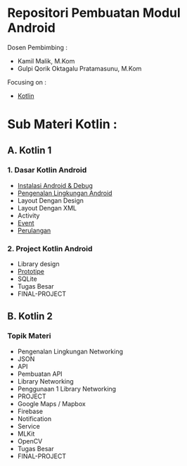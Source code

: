 # Repositori Pembuatan Modul Android

Dosen Pembimbing :

- Kamil Malik, M.Kom
- Gulpi Qorik Oktagalu Pratamasunu, M.Kom

Focusing on :

- [Kotlin](https://kotlinlang.org)

# Sub Materi Kotlin :

## A. Kotlin 1

### 1. Dasar Kotlin Android

- [Instalasi Android & Debug](instalasi-android-dan-debug.md)
- [Pengenalan Lingkungan Android](Pengenalan_Lingkungan_Android.md)
- Layout Dengan Design
- Layout Dengan XML
- Activity
- [Event](event.md)
- [Perulangan](perulangan.md)

### 2. Project Kotlin Android

- Library design
- [Prototipe](prototype.md)
- SQLite
- Tugas Besar
- FINAL-PROJECT

## B. Kotlin 2

### Topik Materi

- Pengenalan Lingkungan Networking
- JSON
- API
- Pembuatan API
- Library Networking
- Penggunaan 1 Library Networking
- PROJECT
- Google Maps / Mapbox
- Firebase
- Notification
- Service
- MLKit
- OpenCV
- Tugas Besar
- FINAL-PROJECT
